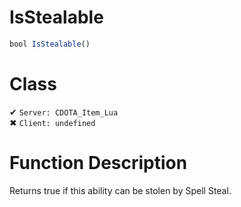# IsStealable
```js	
bool IsStealable()
```
# Class
✔ `Server: CDOTA_Item_Lua`  
✖ `Client: undefined`  

# Function Description
Returns true if this ability can be stolen by Spell Steal.
